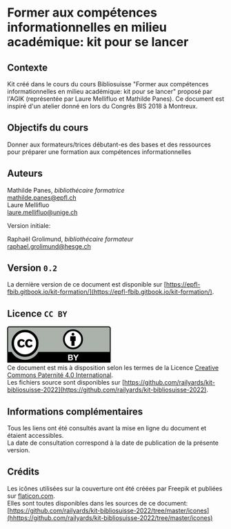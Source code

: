# Former aux compétences informationnelles en milieu académique: kit pour se lancer


## Contexte
Kit créé dans le cours du cours Bibliosuisse "Former aux compétences informationnelles en milieu académique: kit pour se lancer" proposé par l'AGIK (représentée par Laure Mellifluo et Mathilde Panes). Ce document est inspiré d'un atelier donné en lors du Congrès BIS 2018 à Montreux.


## Objectifs du cours

Donner aux formateurs/trices débutant-es des bases et des ressources pour préparer une formation aux compétences informationnelles

## Auteurs
Mathilde Panes, *bibliothécaire formatrice*   
[mathilde.panes@epfl.ch](mailto:mathilde.panes@epfl.ch)    
Laure Mellifluo   
[laure.mellifluo@unige.ch](mailto:laure.mellifluo@unige.ch)

Version initiale:

Raphaël Grolimund, *bibliothécaire formateur*   
[raphael.grolimund@hesge.ch](mailto:raphael.grolimund@hesge.ch)   


## Version `0.2`
La dernière version de ce document est disponible sur [https://epfl-fbib.gitbook.io/kit-formation/](https://epfl-fbib.gitbook.io/kit-formation/).   

## Licence `CC BY`
![logo CC-BY](icones/by.svg)   
Ce document est mis à disposition selon les termes de la Licence [Creative Commons Paternité 4.0 International](http://creativecommons.org/licenses/by/4.0/deed.fr).   
Les fichiers source sont disponibles sur [https://github.com/railyards/kit-bibliosuisse-2022](https://github.com/railyards/kit-bibliosuisse-2022).   

## Informations complémentaires
Tous les liens ont été consultés avant la mise en ligne du document et étaient accessibles.   
La date de consultation correspond à la date de publication de la présente version.   

## Crédits
Les icônes utilisées sur la couverture ont été créées par Freepik et publiées sur [flaticon.com](icones/license.html).   
Elles sont toutes disponibles dans les sources de ce document: [https://github.com/railyards/kit-bibliosuisse-2022/tree/master/icones](hhttps://github.com/railyards/kit-bibliosuisse-2022/tree/master/icones)
